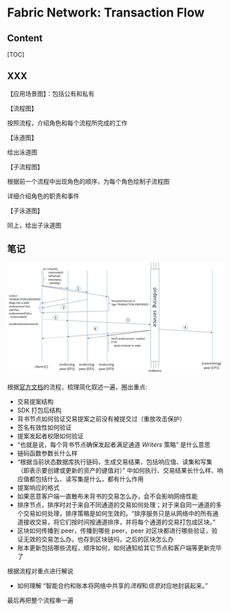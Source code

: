 # Fabric Network: Transaction Flow

## Content

[TOC]

## XXX

【应用场景图】：包括公有和私有

【流程图】

按照流程，介绍角色和每个流程所完成的工作

【泳道图】

给出泳道图

【子流程图】

根据前一个流程中出现角色的顺序，为每个角色绘制子流程图

详细介绍角色的职责和事件

【子泳道图】

同上，给出子泳道图

## 笔记

![flow-simple](res/2021.01.28%20Fabric%20Network%20Transaction%20Flow/flow-simple.png)

根据[官方文档](https://hyperledger-fabric.readthedocs.io/zh_CN/release-2.2/txflow.html)的流程，梳理简化叙述一遍，圈出重点:

- 交易提案结构
- SDK 打包后结构
- 背书节点如何验证交易提案之前没有被提交过（重放攻击保护）
- 签名有效性如何验证
- 提案发起者权限如何验证
- “也就是说，每个背书节点确保发起者满足通道 *Writers* 策略” 是什么意思
- 链码函数参数长什么样
- “根据当前状态数据库执行链码，生成交易结果，包括响应值、读集和写集（即表示要创建或更新的资产的键值对）” 中如何执行、交易结果长什么样、响应值都包括什么、读写集是什么，都有什么作用
- 提案响应的格式
- 如果恶意客户端一直散布未背书的交易怎么办，会不会影响网络性能
- 排序节点，排序时对于来自不同通道的交易如何处理；对于来自同一通道的多个交易如何处理，排序策略是如何生效的。“排序服务只是从网络中的所有通道接收交易，将它们按时间按通道排序，并将每个通道的交易打包成区块。”
- 区块如何传播到 peer，传播到哪些 peer，peer 对区块都进行哪些验证，验证无效的交易怎么办，也存到区块链吗，之后的区块怎么办
- 账本更新包括哪些流程，顺序如何，如何通知给其它节点和客户端等更新完毕了

根据流程对重点进行解说

- 如何理解 “智能合约和账本将网络中共享的*流程*和*信息*对应地封装起来。”

最后再把整个流程串一遍

